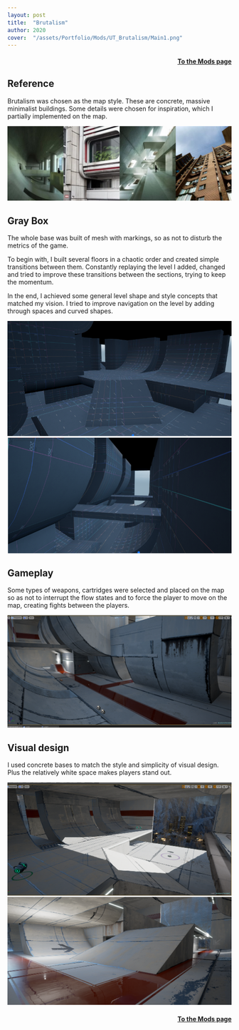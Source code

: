```yaml
---
layout: post
title:  "Brutalism"
author: 2020
cover:  "/assets/Portfolio/Mods/UT_Brutalism/Main1.png"
---
```

<div style="text-align: right;">
<h4><a href="/data/mods">To the Mods page</a></h4>
</div>

<h2>Reference</h2>

Brutalism was chosen as the map style. These are concrete, massive minimalist buildings.  Some details were chosen for inspiration, which I partially implemented on the map.

<a href="/assets/Portfolio/Mods/UT_Brutalism/Screenshot_3.png" data-lightbox="refs" data-title="Refs">
  <img src="/assets/Portfolio/Mods/UT_Brutalism/Screenshot_3.png">
</a>

<h2>Gray Box</h2>

The whole base was built of mesh with markings, so as not to disturb the metrics of the game. 

To begin with, I built several floors in a chaotic order and created simple transitions between them. Constantly replaying the level I added, changed and tried to improve these transitions between the sections, trying to keep the momentum.

In the end, I achieved some general level shape and style concepts that matched my vision. I tried to improve navigation on the level by adding through spaces and curved shapes.

<a href="/assets/Portfolio/Mods/UT_Brutalism/Gray_Box/GB_3.png" data-lightbox="refs" data-title="Refs">
  <img src="/assets/Portfolio/Mods/UT_Brutalism/Gray_Box/GB_3.png">
</a>
<a href="/assets/Portfolio/Mods/UT_Brutalism/Gray_Box/GB_4.png" data-lightbox="refs" data-title="Refs">
  <img src="/assets/Portfolio/Mods/UT_Brutalism/Gray_Box/GB_4.png">
</a>


<h2>Gameplay</h2>

Some types of weapons, cartridges were selected and placed on the map so as not to interrupt the flow states and to force the player to move on the map, creating fights between the players.

<a href="/assets/Portfolio/Mods/UT_Brutalism/Screenshot_2.png" data-lightbox="refs" data-title="Refs">
  <img src="/assets/Portfolio/Mods/UT_Brutalism/Screenshot_2.png">
</a>


<h2>Visual design</h2>


​I used concrete bases to match the style and simplicity of visual design. Plus the relatively white space makes players stand out. 

<a href="/assets/Portfolio/Mods/UT_Brutalism/Screenshot_7.png" data-lightbox="refs" data-title="Refs">
  <img src="/assets/Portfolio/Mods/UT_Brutalism/Screenshot_7.png">
</a>
<a href="/assets/Portfolio/Mods/UT_Brutalism/Add4.png" data-lightbox="refs" data-title="Refs">
  <img src="/assets/Portfolio/Mods/UT_Brutalism/Add4.png">
</a>

<div style="text-align: right;">
<h4><a href="/data/mods">To the Mods page</a></h4>
</div>
